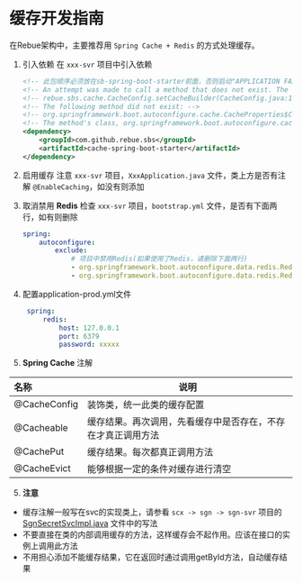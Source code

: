 # 缓存开发指南

在Rebue架构中，主要推荐用 `Spring Cache + Redis` 的方式处理缓存。

1. 引入依赖
   在 `xxx-svr` 项目中引入依赖

    ```xml
    <!-- 此包顺序必须放在sb-spring-boot-starter前面，否则启动"APPLICATION FAILED TO START"，会报 -->
    <!-- An attempt was made to call a method that does not exist. The attempt was made from the following location: -->
    <!-- rebue.sbs.cache.CacheConfig.setCacheBuilder(CacheConfig.java:164) -->
    <!-- The following method did not exist: -->
    <!-- org.springframework.boot.autoconfigure.cache.CacheProperties$Caffeine.getSpecs()Ljava/util/Map; -->
    <!-- The method's class, org.springframework.boot.autoconfigure.cache.CacheProperties$Caffeine, is available from the following locations: -->
    <dependency>
        <groupId>com.github.rebue.sbs</groupId>
        <artifactId>cache-spring-boot-starter</artifactId>
    </dependency>
    ```

2. 启用缓存
   注意 `xxx-svr` 项目，`XxxApplication.java` 文件，类上方是否有注解 `@EnableCaching`，如没有则添加

3. 取消禁用 **Redis**
   检查 `xxx-svr` 项目，`bootstrap.yml` 文件，是否有下面两行，如有则删除

    ```yml
    spring:
        autoconfigure:
            exclude:
                # 项目中禁用Redis(如果使用了Redis，请删除下面两行)
                - org.springframework.boot.autoconfigure.data.redis.RedisAutoConfiguration
                - org.springframework.boot.autoconfigure.data.redis.RedisRepositoriesAutoConfiguration
    ```

4. 配置application-prod.yml文件

   ```yaml
    spring:
        redis:
            host: 127.0.0.1
            port: 6379
            password: xxxxx
   ```

5. **Spring Cache** 注解

| 名称         | 说明                                                         |
| :----------- | ------------------------------------------------------------ |
| @CacheConfig | 装饰类，统一此类的缓存配置                                   |
| @Cacheable   | 缓存结果。再次调用，先看缓存中是否存在，不存在才真正调用方法 |
| @CachePut    | 缓存结果。每次都真正调用方法                                 |
| @CacheEvict  | 能够根据一定的条件对缓存进行清空                             |

5. **注意**

- 缓存注解一般写在svc的实现类上，请参看 `scx -> sgn -> sgn-svr` 项目的 [SgnSecretSvcImpl.java](https://github.com/rebue/scx/blob/1.2.3/sgn/sgn-svr/src/main/java/rebue/scx/sgn/svc/impl/SgnSecretSvcImpl.java) 文件中的写法
- 不要直接在类的内部调用缓存的方法，这样缓存会不起作用。应该在接口的实例上调用此方法
- 不用担心添加不能缓存结果，它在返回时通过调用getById方法，自动缓存结果

